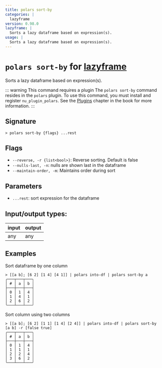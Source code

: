 ```yaml
---
title: polars sort-by
categories: |
  lazyframe
version: 0.98.0
lazyframe: |
  Sorts a lazy dataframe based on expression(s).
usage: |
  Sorts a lazy dataframe based on expression(s).
---
```

<!-- This file is automatically generated. Please edit the command in https://github.com/nushell/nushell instead. -->

# `polars sort-by` for [lazyframe](/commands/categories/lazyframe.md)

<div class='command-title'>Sorts a lazy dataframe based on expression(s).</div>

::: warning This command requires a plugin
The `polars sort-by` command resides in the `polars` plugin.
To use this command, you must install and register `nu_plugin_polars`.
See the [Plugins](/book/plugins.html) chapter in the book for more information.
:::

## Signature

```> polars sort-by {flags} ...rest```

## Flags

 -  `--reverse, -r {list<bool>}`: Reverse sorting. Default is false
 -  `--nulls-last, -n`: nulls are shown last in the dataframe
 -  `--maintain-order, -m`: Maintains order during sort

## Parameters

 -  `...rest`: sort expression for the dataframe


## Input/output types:

| input | output |
| ----- | ------ |
| any   | any    |

## Examples

Sort dataframe by one column
```nu
> [[a b]; [6 2] [1 4] [4 1]] | polars into-df | polars sort-by a
╭───┬───┬───╮
│ # │ a │ b │
├───┼───┼───┤
│ 0 │ 1 │ 4 │
│ 1 │ 4 │ 1 │
│ 2 │ 6 │ 2 │
╰───┴───┴───╯

```

Sort column using two columns
```nu
> [[a b]; [6 2] [1 1] [1 4] [2 4]] | polars into-df | polars sort-by [a b] -r [false true]
╭───┬───┬───╮
│ # │ a │ b │
├───┼───┼───┤
│ 0 │ 1 │ 4 │
│ 1 │ 1 │ 1 │
│ 2 │ 2 │ 4 │
│ 3 │ 6 │ 2 │
╰───┴───┴───╯

```
